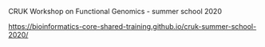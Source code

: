CRUK Workshop on Functional Genomics - summer school 2020

https://bioinformatics-core-shared-training.github.io/cruk-summer-school-2020/
